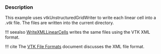 ### Description

This example uses vtkUnstructuredGridWriter to write each linear cell into a *.vtk* file. The files are written into the current directory.

!!! seealso
    [WriteXMLLinearCells](Python/IO/WriteXMLLinearCells) writes the same files using the VTK XML format.

!!! cite
    The [VTK File Formats](VTKFileFormats#simple-legacy-formats) document discusses the XML file format.
